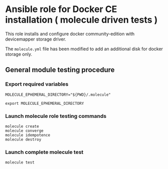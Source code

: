 # Ansible role for Docker CE installation ( molecule driven tests )

This role installs and configure docker community-edition with devicemapper storage driver.

The ```molecule.yml``` file has been modified to add an additional disk for docker storage only.

## General module testing procedure

### Export required variables
```
MOLECULE_EPHEMERAL_DIRECTORY="${PWD}/.molecule" 

export MOLECULE_EPHEMERAL_DIRECTORY
```

### Launch molecule role testing commands
```
molecule create
molecule converge
molecule idempotence
molecule destroy
```

### Launch complete molecule test
```
molecule test
```
